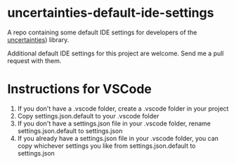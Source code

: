 # uncertainties-default-ide-settings

A repo containing some default IDE settings for developers of the [uncertainties](https://github.com/lmfit/uncertainties)) library.

Additional default IDE settings for this project are welcome. Send me a pull request with them.

# Instructions for VSCode

1. If you don't have a .vscode folder, create a .vscode folder in your project
2. Copy settings.json.default to your .vscode folder
3. If you don't have a settings.json file in your .vscode folder, rename settings.json.default to settings.json
4. If you already have a settings.json file in your .vscode folder, you can copy whichever settings you like from settings.json.default to settings.json

